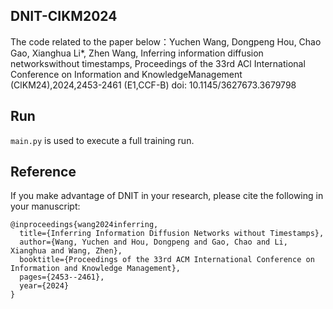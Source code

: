 ## DNIT-CIKM2024
The code related to the paper below：Yuchen Wang, Dongpeng Hou, Chao Gao, Xianghua Li*, Zhen Wang, Inferring information diffusion networkswithout timestamps, Proceedings of the 33rd ACl International Conference on Information and KnowledgeManagement (ClKM24),2024,2453-2461 (E1,CCF-B) doi: 10.1145/3627673.3679798


## Run

`main.py` is used to execute a full training run.

## Reference
If you make advantage of DNIT in your research, please cite the following in your manuscript:

```
@inproceedings{wang2024inferring,
  title={Inferring Information Diffusion Networks without Timestamps},
  author={Wang, Yuchen and Hou, Dongpeng and Gao, Chao and Li, Xianghua and Wang, Zhen},
  booktitle={Proceedings of the 33rd ACM International Conference on Information and Knowledge Management},
  pages={2453--2461},
  year={2024}
}
```